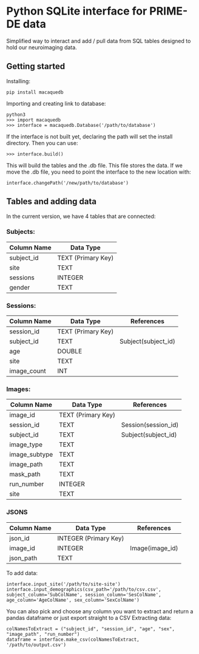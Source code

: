 # Python SQLite interface for PRIME-DE data

Simplified way to interact and add / pull data from SQL tables designed to hold our neuroimaging data.

## Getting started

Installing:
```
pip install macaquedb
```

Importing and creating link to database:
```
python3
>>> import macaquedb
>>> interface = macaquedb.Database('/path/to/database')
```
If the interface is not built yet, declaring the path will set the install directory. Then you can use:
```
>>> interface.build()
```
This will build the tables and the .db file. This file stores the data. If we move the .db file, you need to point the interface to the new location with:
```
interface.changePath('/new/path/to/database')
```
## Tables and adding data
In the current version, we have 4 tables that are connected:
### Subjects:
| Column Name | Data Type         |
|-------------|------------------|
| subject_id  | TEXT (Primary Key)|
| site        | TEXT             |
| sessions    | INTEGER          |
| gender      | TEXT             |
### Sessions:
| Column Name | Data Type         | References         |
|-------------|------------------|--------------------|
| session_id  | TEXT (Primary Key)|                    |
| subject_id  | TEXT             | Subject(subject_id)|
| age         | DOUBLE           |                    |
| site        | TEXT             |                    |
| image_count | INT              |                    |
### Images:
| Column Name   | Data Type         | References         |
|---------------|------------------|--------------------|
| image_id      | TEXT (Primary Key)|                    |
| session_id    | TEXT             | Session(session_id)|
| subject_id    | TEXT             | Subject(subject_id)|
| image_type    | TEXT             |                    |
| image_subtype | TEXT             |                    |
| image_path    | TEXT             |                    |
| mask_path     | TEXT             |                    |
| run_number    | INTEGER          |                    |
| site          | TEXT             |                    |
### JSONS
| Column Name | Data Type        | References      |
|-------------|------------------|-----------------|
| json_id     | INTEGER (Primary Key)|               |
| image_id    | INTEGER          | Image(image_id) |
| json_path   | TEXT             |                 |

To add data:
```
interface.input_site('/path/to/site-site')
interface.input_demographics(csv_path='/path/to/csv.csv', subject_column='SubColName', session_column='SesColName', age_column='AgeColName', sex_column='SexColName')
```
You can also pick and choose any column you want to extract and return a pandas dataframe or just export straight to a CSV
Extracting data:
```
colNamesToExtract = ("subject_id", "session_id", "age", "sex", "image_path", "run_number")
dataframe = interface.make_csv(colNamesToExtract, '/path/to/output.csv')
```
